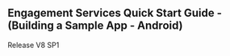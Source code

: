                     


## Engagement Services Quick Start Guide - (Building a Sample App - Android)

Release V8 SP1
